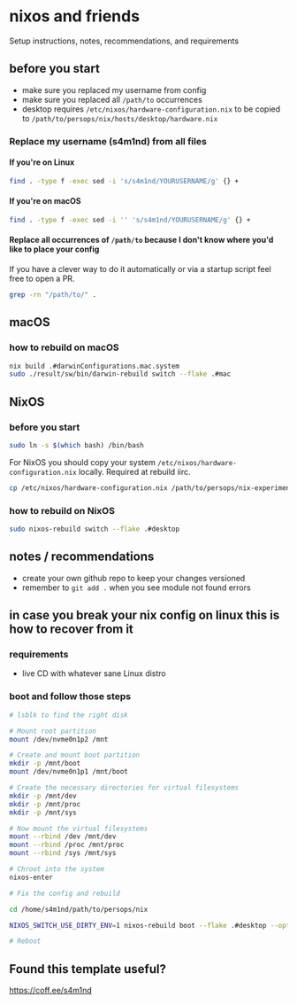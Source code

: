 # nixos and friends

Setup instructions, notes, recommendations, and requirements

## before you start

- make sure you replaced my username from config
- make sure you replaced all `/path/to` occurrences
- desktop requires `/etc/nixos/hardware-configuration.nix` to be copied to `/path/to/persops/nix/hosts/desktop/hardware.nix`

### Replace my username (s4m1nd) from all files

#### If you're on Linux

```bash
find . -type f -exec sed -i 's/s4m1nd/YOURUSERNAME/g' {} +
```

#### If you're on macOS

```bash
find . -type f -exec sed -i '' 's/s4m1nd/YOURUSERNAME/g' {} +
```

#### Replace all occurrences of `/path/to` because I don't know where you'd like to place your config

If you have a clever way to do it automatically or via a startup script feel free to open a PR.

```bash
grep -rn "/path/to/" .
```

## macOS

### how to rebuild on macOS

```bash
nix build .#darwinConfigurations.mac.system
sudo ./result/sw/bin/darwin-rebuild switch --flake .#mac
```

## NixOS

### before you start

```bash
sudo ln -s $(which bash) /bin/bash
```

For NixOS you should copy your system `/etc/nixos/hardware-configuration.nix` locally. Required at rebuild iirc.

```bash
cp /etc/nixos/hardware-configuration.nix /path/to/persops/nix-experimental/hosts/desktop/hardware.nix
```

### how to rebuild on NixOS

```bash
sudo nixos-rebuild switch --flake .#desktop
```

## notes / recommendations

- create your own github repo to keep your changes versioned
- remember to `git add .` when you see module not found errors

## in case you break your nix config on linux this is how to recover from it

### requirements

- live CD with whatever sane Linux distro

### boot and follow those steps

```bash
# lsblk to find the right disk

# Mount root partition
mount /dev/nvme0n1p2 /mnt

# Create and mount boot partition
mkdir -p /mnt/boot
mount /dev/nvme0n1p1 /mnt/boot

# Create the necessary directories for virtual filesystems
mkdir -p /mnt/dev
mkdir -p /mnt/proc
mkdir -p /mnt/sys

# Now mount the virtual filesystems
mount --rbind /dev /mnt/dev
mount --rbind /proc /mnt/proc
mount --rbind /sys /mnt/sys

# Chroot into the system
nixos-enter

# Fix the config and rebuild

cd /home/s4m1nd/path/to/persops/nix

NIXOS_SWITCH_USE_DIRTY_ENV=1 nixos-rebuild boot --flake .#desktop --option sandbox false

# Reboot
```

## Found this template useful?

<https://coff.ee/s4m1nd>
